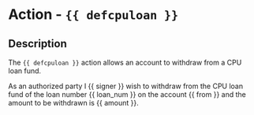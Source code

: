 # Action - `{{ defcpuloan }}`

## Description

The `{{ defcpuloan }}` action allows an account to withdraw from a CPU loan fund.

As an authorized party I {{ signer }} wish to withdraw from the CPU loan fund of the loan number {{ loan_num }} on the account {{ from }} and the amount to be withdrawn is {{ amount }}.
